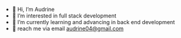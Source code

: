 - 👋 Hi, I’m Audrine
- 👀 I’m interested in full stack development 
- 🌱 I’m currently learning and advancing in back end development 
- 💞️ reach me via email audrine04@gmail.com 
  

  

<!---
Audrineoluoch1/Audrineoluoch1 is a ✨ special ✨ repository because its `README.md` (this file) appears on your GitHub profile.
You can click the Preview link to take a look at your changes.
--->
